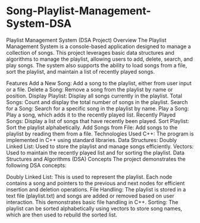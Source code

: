 # Song-Playlist-Management-System-DSA
Playlist Management System (DSA Project)
Overview
The Playlist Management System is a console-based application designed to manage a collection of songs. This project leverages basic data structures and algorithms to manage the playlist, allowing users to add, delete, search, and play songs. The system also supports the ability to load songs from a file, sort the playlist, and maintain a list of recently played songs.

Features
Add a New Song: Add a song to the playlist, either from user input or a file.
Delete a Song: Remove a song from the playlist by name or position.
Display Playlist: Display all songs currently in the playlist.
Total Songs: Count and display the total number of songs in the playlist.
Search for a Song: Search for a specific song in the playlist by name.
Play a Song: Play a song, which adds it to the recently played list.
Recently Played Songs: Display a list of songs that have recently been played.
Sort Playlist: Sort the playlist alphabetically.
Add Songs from File: Add songs to the playlist by reading them from a file.
Technologies Used
C++: The program is implemented in C++ using standard libraries.
Data Structures:
Doubly Linked List: Used to store the playlist and manage songs efficiently.
Vectors: Used to maintain the recently played list and for sorting the playlist.
Data Structures and Algorithms (DSA) Concepts
The project demonstrates the following DSA concepts:

Doubly Linked List: This is used to represent the playlist. Each node contains a song and pointers to the previous and next nodes for efficient insertion and deletion operations.
File Handling: The playlist is stored in a text file (playlist.txt) and songs are added or removed based on user interaction. This demonstrates basic file handling in C++.
Sorting: The playlist can be sorted alphabetically using vectors to store song names, which are then used to rebuild the sorted list.
